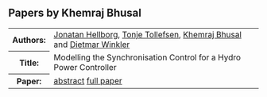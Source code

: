 ## Papers by Khemraj Bhusal
<table><tr><th>Authors:</th>
<td>
<a href="/proceedings/authors/JonatanHellborg">Jonatan Hellborg</a>, <a href="/proceedings/authors/TonjeTollefsen">Tonje Tollefsen</a>, <a href="/proceedings/authors/KhemrajBhusal">Khemraj Bhusal</a> and <a href="/proceedings/authors/DietmarWinkler">Dietmar Winkler</a></td>
</tr>
<tr><th>Title:</th>
<td>Modelling the Synchronisation Control for a Hydro Power Controller</td>
</tr>
<tr><th>Paper:</th>
<td><a href="/abstracts/abstract_8A_1">abstract</a> <a href="/proceedings/papers/Modelica2021session8A_paper1.pdf">full paper</a></td>
</tr>
</table>
